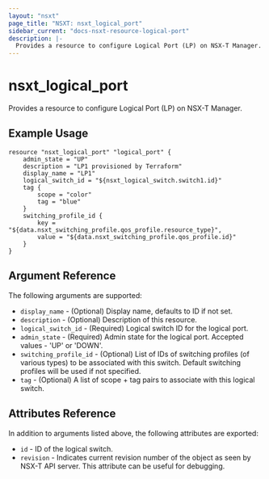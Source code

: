 ```yaml
---
layout: "nsxt"
page_title: "NSXT: nsxt_logical_port"
sidebar_current: "docs-nsxt-resource-logical-port"
description: |-
  Provides a resource to configure Logical Port (LP) on NSX-T Manager.
---
```


# nsxt_logical_port

Provides a resource to configure Logical Port (LP) on NSX-T Manager.

## Example Usage

```hcl
resource "nsxt_logical_port" "logical_port" {
    admin_state = "UP"
    description = "LP1 provisioned by Terraform"
    display_name = "LP1"
    logical_switch_id = "${nsxt_logical_switch.switch1.id}"
    tag {
        scope = "color"
        tag = "blue"
    }
    switching_profile_id {
        key = "${data.nsxt_switching_profile.qos_profile.resource_type}",
        value = "${data.nsxt_switching_profile.qos_profile.id}"
    }
}
```

## Argument Reference

The following arguments are supported:

* `display_name` - (Optional) Display name, defaults to ID if not set.
* `description` - (Optional) Description of this resource.
* `logical_switch_id` - (Required) Logical switch ID for the logical port.
* `admin_state` - (Required) Admin state for the logical port. Accepted values - 'UP' or 'DOWN'.
* `switching_profile_id` - (Optional) List of IDs of switching profiles (of various types) to be associated with this switch. Default switching profiles will be used if not specified.
* `tag` - (Optional) A list of scope + tag pairs to associate with this logical switch.

## Attributes Reference

In addition to arguments listed above, the following attributes are exported:

* `id` - ID of the logical switch.
* `revision` - Indicates current revision number of the object as seen by NSX-T API server. This attribute can be useful for debugging.

